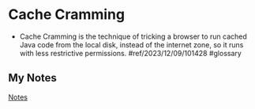 # Cache Cramming
- Cache Cramming is the technique of tricking a browser to run cached Java code from the local disk, instead of the internet zone, so it runs with less restrictive permissions. #ref/2023/12/09/101428 #glossary 
## My Notes
[Notes](mynotes/cache-cramming-notes.md)
